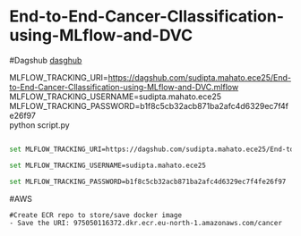 # End-to-End-Cancer-Cllassification-using-MLflow-and-DVC


#Dagshub
[dasghub](https://dagshub.com/)

MLFLOW_TRACKING_URI=https://dagshub.com/sudipta.mahato.ece25/End-to-End-Cancer-Cllassification-using-MLflow-and-DVC.mlflow \
MLFLOW_TRACKING_USERNAME=sudipta.mahato.ece25 \
MLFLOW_TRACKING_PASSWORD=b1f8c5cb32acb871ba2afc4d6329ec7f4fe26f97 \
python script.py


```bash

set MLFLOW_TRACKING_URI=https://dagshub.com/sudipta.mahato.ece25/End-to-End-Cancer-Cllassification-using-MLflow-and-DVC.mlflow 

set MLFLOW_TRACKING_USERNAME=sudipta.mahato.ece25 

set MLFLOW_TRACKING_PASSWORD=b1f8c5cb32acb871ba2afc4d6329ec7f4fe26f97


```

#AWS

    #Create ECR repo to store/save docker image
    - Save the URI: 975050116372.dkr.ecr.eu-north-1.amazonaws.com/cancer